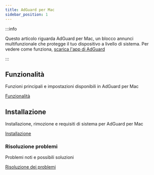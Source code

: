 ```yaml
---
title: AdGuard per Mac
sidebar_position: 1
---
```


:::info

Questo articolo riguarda AdGuard per Mac, un blocco annunci multifunzionale che protegge il tuo dispositivo a livello di sistema. Per vedere come funziona, [scarica l'app di AdGuard](https://agrd.io/download-kb-adblock)

:::

## Funzionalità

Funzioni principali e impostazioni disponibili in AdGuard per Mac

[Funzionalità](/adguard-for-mac/features/features.md)

## Installazione

Installazione, rimozione e requisiti di sistema per AdGuard per Mac

[Installazione](/adguard-for-mac/installation.md)

### Risoluzione problemi

Problemi noti e possibili soluzioni

[Risoluzione dei problemi](/adguard-for-mac/solving-problems/solving-problems.md)
